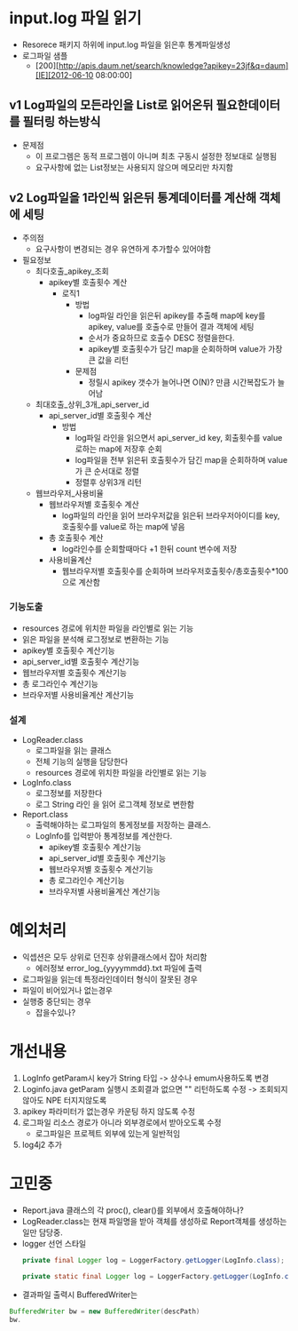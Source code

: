 # input.log 파일 읽기
- Resorece 패키지 하위에 input.log 파일을 읽은후 통계파일생성 
- 로그파일 샘플
  - [200][http://apis.daum.net/search/knowledge?apikey=23jf&q=daum][IE][2012-06-10 08:00:00] 


## v1 Log파일의 모든라인을 List로 읽어온뒤 필요한데이터를 필터링 하는방식
- 문제점
  - 이 프로그렘은 동적 프로그렘이 아니며 최초 구동시 설정한 정보대로 실행됨
  - 요구사항에 없는 List정보는 사용되지 않으며 메모리만 차지함

## v2 Log파일을 1라인씩 읽은뒤 통계데이터를 계산해 객체에 세팅
- 주의점
  - 요구사항이 변경되는 경우 유연하게 추가할수 있어야함
- 필요정보
  - 최다호출_apikey_조회
    - apikey별 호출횟수 계산
      - 로직1
        - 방법
          - log파일 라인을 읽은뒤 apikey를 추출해 map에 key를 apikey, value를 호출수로 만들어 결과 객체에 세팅
          - 순서가 중요하므로 호출수 DESC 정렬을한다.
          - apikey별 호출횟수가 담긴 map을 순회하하며 value가 가장큰 값을 리턴
        - 문제점
          - 정릴시 apikey 갯수가 늘어나면 O(N)? 만큼 시간복잡도가 늘어남    
  - 최대호출_상위_3개_api_server_id
    - api_server_id별 호출횟수 계산
      - 방법
        - log파일 라인을 읽으면서 api_server_id key, 회출횟수를 value로하는 map에 저장후 순회
        - log파일을 전부 읽은뒤 호출횟수가 담긴 map을 순회하하며 value가 큰 순서대로 정렬
        - 정렬후 상위3개 리턴
  - 웹브라우저_사용비율
    - 웹브라우저별 호출횟수 계산
      - log파일의 라인을 읽어 브라우저값을 읽은뒤 브라우저아이디를 key, 호출횟수를 value로 하는 map에 넣음      
    - 총 호출횟수 계산
      - log라인수를 순회할때마다 +1 한뒤 count 변수에 저장
    - 사용비율계산
      - 웹브라우저별 호출횟수를 순회하며 브라우저호출횟수/총호출횟수*100 으로 계산함

### 기능도출
- resources 경로에 위치한 파일을 라인별로 읽는 기능
- 읽은 파일을 분석해 로그정보로 변환하는 기능
- apikey별 호출횟수 계산기능
- api_server_id별 호출횟수 계산기능
- 웹브라우저별 호출횟수 계산기능
- 총 로그라인수 계산기능
- 브라우저별 사용비율계산 계산기능

### 설계
- LogReader.class
  - 로그파일을 읽는 클래스
  - 전체 기능의 실행을 담당한다
  - resources 경로에 위치한 파일을 라인별로 읽는 기능
- LogInfo.class
  - 로그정보를 저장한다
  - 로그 String 라인 을 읽어 로그객체 정보로 변한함
- Report.class
  - 출력해야하는 로그파일의 통게정보를 저장하는 클래스.
  - LogInfo를 입력받아 통계정보를 계산한다.
    - apikey별 호출횟수 계산기능
    - api_server_id별 호출횟수 계산기능
    - 웹브라우저별 호출횟수 계산기능
    - 총 로그라인수 계산기능
    - 브라우저별 사용비율계산 계산기능

# 예외처리
- 익셉션은 모두 상위로 던진후 상위클래스에서 잡아 처리함
  - 에러정보 error_log_{yyyymmdd}.txt 파일에 출력
- 로그파일을 읽는데 특정라인데이터 형식이 잘못된 경우  
- 파일이 비어있거나 없는경우  
- 실행중 중단되는 경우
  - 잡을수있나?

# 개선내용
1. LogInfo getParam시 key가 String 타입 -> 상수나 emum사용하도록 변경
2. Loginfo.java getParam 실행시 조회결과 없으면 "" 리턴하도록 수정 -> 조회되지 않아도 NPE 터지지않도록
3. apikey 파라미터가 없는경우 카운팅 하지 않도록 수정
4. 로그파일 리소스 경로가 아니라 외부경로에서 받아오도록 수정
   - 로그파일은 프로젝트 외부에 있는게 일반적임
5. log4j2 추가

# 고민중
- Report.java 클래스의 각 proc(), clear()를 외부에서 호출해야하나?
- LogReader.class는 현재 파일명을 받아 객체를 생성하로 Report객체를 생성하는 일만 담당중.
- logger 선언 스타일
  ```java
  private final Logger log = LoggerFactory.getLogger(LogInfo.class);
  ```
   ```java
  private static final Logger log = LoggerFactory.getLogger(LogInfo.class);
  ```
- 결과파일 출력시 BufferedWriter는
```java
BufferedWriter bw = new BufferedWriter(descPath)
bw.
```
